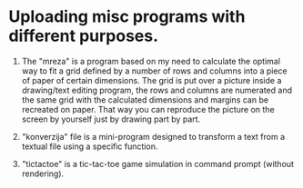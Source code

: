 # Uploading misc programs with different purposes.

1. The "mreza" is a program based on my need to calculate the optimal way to fit a grid defined by a number of rows and columns into a piece of paper of certain dimensions. The grid is put over a picture inside a drawing/text editing program, the rows and columns are numerated and the same grid with the calculated dimensions and margins can be recreated on paper. That way you can reproduce the picture on the screen by yourself just by drawing part by part.

2. "konverzija" file is a mini-program designed to transform a text from a textual file using a specific function.

3. "tictactoe" is a tic-tac-toe game simulation in command prompt (without rendering).
